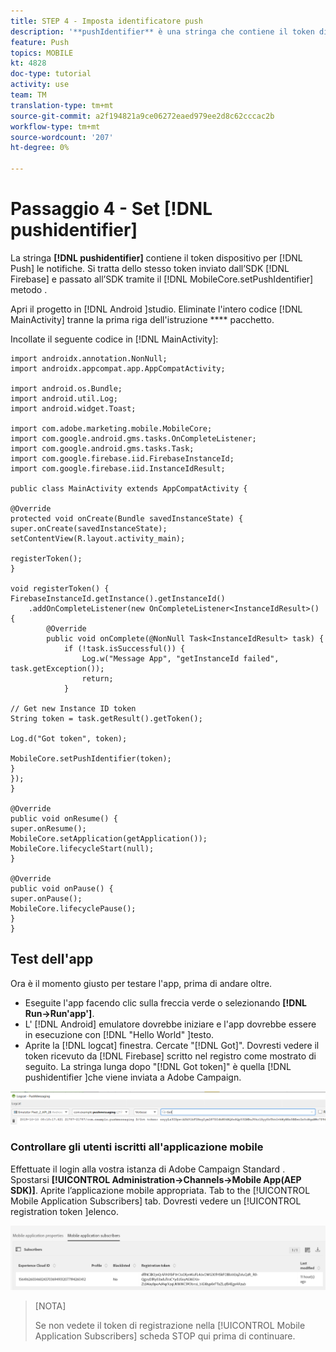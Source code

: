 ```yaml
---
title: STEP 4 - Imposta identificatore push
description: '**pushIdentifier** è una stringa che contiene il token dispositivo per le notifiche push. Si tratta dello stesso token inviato da Firebase e passato all’SDK tramite il metodo MobileCore.setPushIdentifier.'
feature: Push
topics: MOBILE
kt: 4828
doc-type: tutorial
activity: use
team: TM
translation-type: tm+mt
source-git-commit: a2f194821a9ce06272eaed979ee2d8c62cccac2b
workflow-type: tm+mt
source-wordcount: '207'
ht-degree: 0%

---
```


# Passaggio 4 - Set [!DNL pushidentifier]

La stringa **[!DNL pushidentifier]** contiene il token dispositivo per [!DNL Push] le notifiche. Si tratta dello stesso token inviato dall’SDK [!DNL Firebase] e passato all’SDK tramite il [!DNL MobileCore.setPushIdentifier] metodo .

Apri il progetto in [!DNL Android ]studio. Eliminate l&#39;intero codice [!DNL MainActivity] tranne la prima riga dell&#39;istruzione **** pacchetto.

Incollate il seguente codice in [!DNL MainActivity]:

```java{.line-numbers}
import androidx.annotation.NonNull;
import androidx.appcompat.app.AppCompatActivity;

import android.os.Bundle;
import android.util.Log;
import android.widget.Toast;

import com.adobe.marketing.mobile.MobileCore;
import com.google.android.gms.tasks.OnCompleteListener;
import com.google.android.gms.tasks.Task;
import com.google.firebase.iid.FirebaseInstanceId;
import com.google.firebase.iid.InstanceIdResult;

public class MainActivity extends AppCompatActivity {

@Override
protected void onCreate(Bundle savedInstanceState) {
super.onCreate(savedInstanceState);
setContentView(R.layout.activity_main);

registerToken();
}

void registerToken() {
FirebaseInstanceId.getInstance().getInstanceId()
    .addOnCompleteListener(new OnCompleteListener<InstanceIdResult>() {
        @Override
        public void onComplete(@NonNull Task<InstanceIdResult> task) {
            if (!task.isSuccessful()) {
                Log.w("Message App", "getInstanceId failed", task.getException());
                return;
            }

// Get new Instance ID token
String token = task.getResult().getToken();

Log.d("Got token", token);

MobileCore.setPushIdentifier(token);
}
});
}

@Override
public void onResume() {
super.onResume();
MobileCore.setApplication(getApplication());
MobileCore.lifecycleStart(null);
}

@Override
public void onPause() {
super.onPause();
MobileCore.lifecyclePause();
}
}
```

## Test dell&#39;app

Ora è il momento giusto per testare l&#39;app, prima di andare oltre.

* Eseguite l&#39;app facendo clic sulla freccia verde o selezionando **[!DNL Run->Run'app']**.
* L&#39; [!DNL Android] emulatore dovrebbe iniziare e l&#39;app dovrebbe essere in esecuzione con [!DNL "Hello World" ]testo.
* Aprite la [!DNL logcat] finestra. Cercate &quot;[!DNL Got]&quot;. Dovresti vedere il token ricevuto da [!DNL Firebase] scritto nel registro come mostrato di seguito. La stringa lunga dopo &quot;[!DNL Got token]&quot; è quella [!DNL pushidentifier ]che viene inviata a  Adobe Campaign.

![logcat-token](assets/logcat-got-token.PNG)

### Controllare gli utenti iscritti all&#39;applicazione mobile

Effettuate il login alla vostra istanza di Adobe Campaign Standard .
Spostarsi **[!UICONTROL Administration->Channels->Mobile App(AEP SDK)]**. Aprite l’applicazione mobile appropriata. Tab to the [!UICONTROL Mobile Application Subscribers] tab. Dovresti vedere un [!UICONTROL registration token ]elenco.

![abbonati a mobile-application](assets/mobile-application-subscribers.PNG)

>[NOTA]
>
>Se non vedete il token di registrazione nella [!UICONTROL Mobile Application Subscribers] scheda STOP qui prima di continuare.
